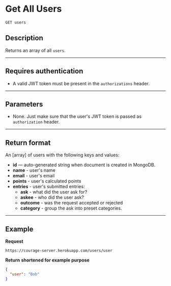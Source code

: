 # Get All Users

    GET users

## Description
Returns an array of all `users`.

***

## Requires authentication
* A valid JWT token must be present in the `authorizations` header.

***

## Parameters
- None. Just make sure that the user's JWT token is passed as `authorization` header.

***

## Return format
An [array] of users with the following keys and values:

- **id** — auto-generated string when document is created in MongoDB.
- **name** - user's name
- **email** - user's email
- **points** - user's calculated points
- **entries** - user's submitted entries:
  - **ask** - what did the user ask for?
  - **askee** - who did the user ask?
  - **outcome** - was the request accepted or rejected
  - **category** - group the ask into preset categories. 

***


## Example
**Request**

    https://courage-server.herokuapp.com/users/user

**Return** __shortened for example purpose__
``` json
{
  "user": "Bob"
}
```
